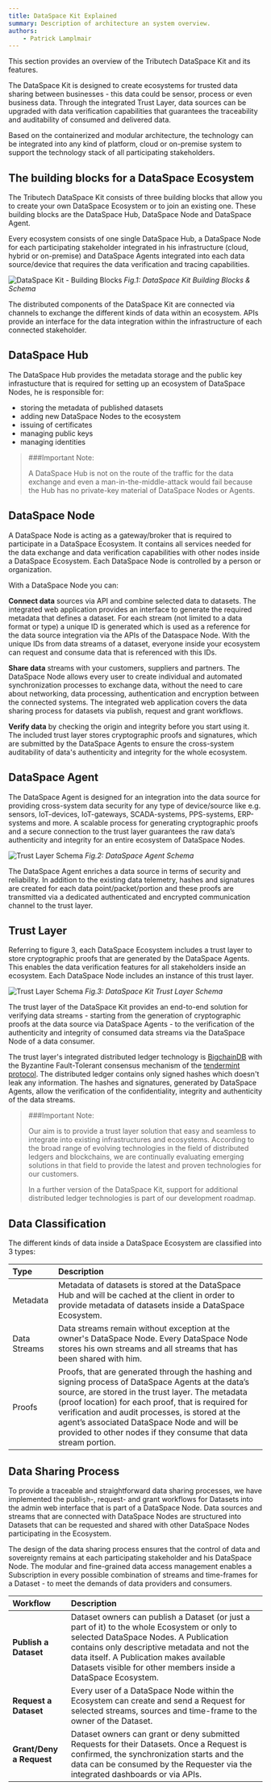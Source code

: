 ```yaml
---
title: DataSpace Kit Explained
summary: Description of architecture an system overview.
authors:
    - Patrick Lamplmair
---
```


This section provides an overview of the Tributech DataSpace Kit and its features.

The DataSpace Kit is designed to create ecosystems for trusted data sharing between businesses - this data could be sensor, process or even business data. Through the integrated Trust Layer, data sources can be upgraded with data verification capabilities that guarantees the traceability and auditability of consumed and delivered data.

Based on the containerized and modular architecture, the technology can be integrated into any kind of platform, cloud or on-premise system to support the technology stack of all participating stakeholders.

## The building blocks for a DataSpace Ecosystem

The Tributech DataSpace Kit consists of three building blocks that allow you to create your own DataSpace Ecosystem or to join an existing one. These building blocks are the DataSpace Hub, DataSpace Node and DataSpace Agent.

Every ecosystem consists of one single DataSpace Hub, a DataSpace Node for each participating stakeholder integrated in his infrastructure (cloud, hybrid or on-premise) and DataSpace Agents integrated into each data source/device that requires the data verification and tracing capabilities.

![DataSpace Kit - Building Blocks](img/dsk-infographic.png)
*Fig.1: DataSpace Kit Building Blocks & Schema*

The distributed components of the DataSpace Kit are connected via channels to exchange the different kinds of data within an ecosystem. APIs provide an interface for the data integration within the infrastructure of each connected stakeholder.

## DataSpace Hub

The DataSpace Hub provides the metadata storage and the public key infrastucture that is required for setting up an ecosystem of DataSpace Nodes, he is responsible for:

- storing the metadata of published datasets
- adding new DataSpace Nodes to the ecosystem
- issuing of certificates
- managing public keys
- managing identities

>###Important Note:
>
>A DataSpace Hub is not on the route of the traffic for the data exchange and even a man-in-the-middle-attack would fail because the Hub has no private-key material of DataSpace Nodes or Agents.

## DataSpace Node

A DataSpace Node is acting as a gateway/broker that is required to participate in a DataSpace Ecosystem. It contains all services needed for the data exchange and data verification capabilities with other nodes inside a DataSpace Ecosystem. Each DataSpace Node is controlled by a person or organization.

With a DataSpace Node you can:

**Connect data** sources via API and combine selected data to datasets. The integrated web application provides an interface to generate the required metadata that defines a dataset. For each stream (not limited to a data format or type) a unique ID is generated which is used as a reference for the data source integration via the APIs of the Dataspace Node. With the unique IDs from data streams of a dataset, everyone inside your ecosystem can request and consume data that is referenced with this IDs.

**Share data** streams with your customers, suppliers and partners. The DataSpace Node allows every user to create individual and automated synchronization processes to exchange data, without the need to care about networking, data processing, authentication and encryption between the connected systems. The integrated web application covers the data sharing process for datasets via publish, request and grant workflows.

**Verify data** by checking the origin and integrity before you start using it. The included trust layer stores cryptographic proofs and signatures, which are submitted by the DataSpace Agents to ensure the cross-system auditability of data's authenticity and integrity for the whole ecosystem.

## DataSpace Agent

The DataSpace Agent is designed for an integration into the data source for providing cross-system data security for any type of device/source like e.g. sensors, IoT-devices, IoT-gateways, SCADA-systems, PPS-systems, ERP-systems and more. A scalable process for generating cryptographic proofs and a secure connection to the trust layer guarantees the raw data’s authenticity and integrity for an entire ecosystem of DataSpace Nodes.

![Trust Layer Schema](img/dataspace-agent-schema.png)
*Fig.2: DataSpace Agent Schema*

The DataSpace Agent enriches a data source in terms of security and reliability. In addition to the existing data telemetry, hashes and signatures are created for each data point/packet/portion and these proofs are transmitted via a dedicated authenticated and encrypted communication channel to the trust layer.

## Trust Layer

Referring to figure 3, each DataSpace Ecosystem includes a trust layer to store cryptographic proofs that are generated by the DataSpace Agents. This enables the data verification features for all stakeholders inside an ecosystem. Each DataSpace Node includes an instance of this trust layer.

![Trust Layer Schema](img/trust-layer-schema.png)
*Fig.3: DataSpace Kit Trust Layer Schema*

The trust layer of the DataSpace Kit provides an end-to-end solution for verifying data streams - starting from the generation of cryptographic proofs at the data source via DataSpace Agents - to the verification of the authenticity and integrity of consumed data streams via the DataSpace Node of a data consumer.

The trust layer's integrated distributed ledger technology is <a href="https://www.bigchaindb.com/" target="_blank">BigchainDB</a> with the Byzantine Fault-Tolerant consensus mechanism of the <a href="https://tendermint.com/" target="_blank">tendermint protocol</a>. The distributed ledger contains only signed hashes which doesn't leak any information. The hashes and signatures, generated by DataSpace Agents, allow the verification of the confidentiality, integrity and authenticity of the data streams.

>###Important Note:
>
>Our aim is to provide a trust layer solution that easy and seamless to integrate into existing infrastructures and ecosystems. According to the broad range of evolving technologies in the field of distributed ledgers and blockchains, we are continually evaluating emerging solutions in that field to provide the latest and proven technologies for our customers.
>
>In a further version of the DataSpace Kit, support for additional distributed ledger technologies is part of our development roadmap.

## Data Classification

The different kinds of data inside a DataSpace Ecosystem are classified into 3 types:

| Type          | Description |
| :---          |    :----    |
| Metadata      | Metadata of datasets is stored at the DataSpace Hub and will be cached at the client in order to provide metadata of datasets inside a DataSpace Ecosystem. |
| Data Streams   | Data streams remain without exception at the owner's DataSpace Node. Every DataSpace Node stores his own streams and all streams that has been shared with him.|
| Proofs        | Proofs, that are generated through the hashing and signing process of DataSpace Agents at the data’s source, are stored in the trust layer. The metadata (proof location) for each proof, that is required for verification and audit processes, is stored at the agent’s associated DataSpace Node and will be provided to other nodes if they consume that data stream portion. |

## Data Sharing Process

To provide a traceable and straightforward data sharing processes, we have implemented the publish-, request- and grant workflows for Datasets into the admin web interface that is part of a DataSpace Node. Data sources and streams that are connected with DataSpace Nodes are structured into Datasets that can be requested and shared with other DataSpace Nodes participating in the Ecosystem.

The design of the data sharing process ensures that the control of data and sovereignty remains at each participating stakeholder and his DataSpace Node. The modular and fine-grained data access management enables a Subscription in every possible combination of streams and time-frames for a Dataset - to meet the demands of data providers and consumers.

| Workflow          | Description |
| :---          |    :----    |
| **Publish a Dataset**   | Dataset owners can publish a Dataset (or just a part of it) to the whole Ecosystem or only to selected DataSpace Nodes. A Publication contains only descriptive metadata and not the data itself. A Publication makes available Datasets visible for other members inside a DataSpace Ecosystem. |
| **Request a Dataset**   | Every user of a DataSpace Node  within the Ecosystem can create and send a Request for selected streams, sources and time-frame to the owner of the Dataset. |
| **Grant/Deny a Request**     |  Dataset owners can grant or deny submitted Requests for their Datasets. Once a Request is confirmed, the synchronization starts and the data can be consumed by the Requester via the integrated dashboards or via APIs. |
